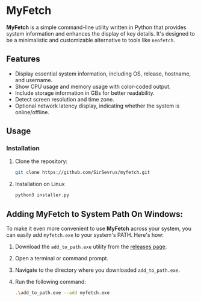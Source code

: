 # MyFetch

**MyFetch** is a simple command-line utility written in Python that provides system information and enhances the display of key details. It's designed to be a minimalistic and customizable alternative to tools like `neofetch`.

## Features

- Display essential system information, including OS, release, hostname, and username.
- Show CPU usage and memory usage with color-coded output.
- Include storage information in GBs for better readability.
- Detect screen resolution and time zone.
- Optional network latency display, indicating whether the system is online/offline.

## Usage

### Installation

1. Clone the repository:

   ```bash
   git clone https://github.com/SirSevrus/myfetch.git

2. Installation on Linux
   ```bash
   python3 installer.py

## Adding MyFetch to System Path On Windows:

To make it even more convenient to use **MyFetch** across your system, you can easily add `myfetch.exe` to your system's PATH. Here's how:

1. Download the `add_to_path.exe` utility from the [releases page](https://github.com/SirSevrus/myfetch/releases).

2. Open a terminal or command prompt.

3. Navigate to the directory where you downloaded `add_to_path.exe`.

4. Run the following command:

   ```bash
   .\add_to_path.exe --add myfetch.exe
